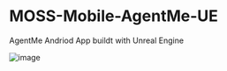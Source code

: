 # MOSS-Mobile-AgentMe-UE
 AgentMe Andriod App buildt with Unreal Engine

 ![image](https://github.com/user-attachments/assets/755c9351-2d9c-4809-9382-ba2d790dcdfa)

